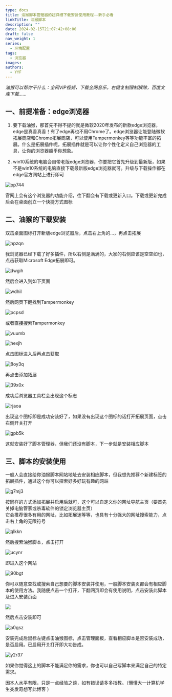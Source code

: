 ```yaml
---
type: docs
title: 油猴脚本管理器的超详细下载安装使用教程——新手必看
linkTitle: 油猴脚本
description: ""
date: 2024-02-15T21:07:42+08:00
draft: false
nav_weight: 1
series:
  - 环境配置
tags:
  - 浏览器
images: 
authors:
  - YYF
---
```

<!--more-->

_油猴可以帮你干什么：全网VIP视频，下载全网音乐，右键复制限制解除，百度文库下载……_

## 一、前提准备：edge浏览器

1. 要下载油猴，那首先不得不提的就是微软2020年发布的新款edge浏览器，edge是真香真香！有了edge再也不用Chrome了。edge浏览器让能登陆微软拓展商店和Chrome拓展商店，可以使用Tampermonkey等等功能丰富的拓展。什么是拓展插件呢，拓展插件就是可以让你个性化定义自己浏览器的工具，让你的浏览器超乎你想象。 

2. win10系统的电脑会自带老版edge浏览器，你要把它首先升级到最新版，如果不是win10系统的电脑直接下载最新版edge浏览器就可。升级与下载操作都在edge官方网站上进行即可

![pp744](https://gitee.com/yao_yi_feng/fighouse/raw/master/img/%E7%8E%AF%E5%A2%83%E9%85%8D%E7%BD%AE/%E7%8E%A9%E6%9C%BA%E6%8A%80%E5%B7%A7/%E6%B2%B9%E7%8C%B4%E8%84%9A%E6%9C%AC/202402152245395.webp?width=500px#center)

  
官网上会有这个浏览器的功能介绍，往下翻会有下载或更新入口。下载或更新完成后会在桌面创立一个快捷方式图标


## 二、油猴的下载安装

双击桌面图标打开新版edge浏览器后，点击右上角的…，再点击拓展

![npzqn](https://gitee.com/yao_yi_feng/fighouse/raw/master/img/%E7%8E%AF%E5%A2%83%E9%85%8D%E7%BD%AE/%E7%8E%A9%E6%9C%BA%E6%8A%80%E5%B7%A7/%E6%B2%B9%E7%8C%B4%E8%84%9A%E6%9C%AC/202402152245396.webp?width=500px#center)

  
我浏览器已经下载了好多插件，所以右侧是满满的，大家的右侧应该是空空如也，点击获取Microsoft Edge拓展即可。

![dwgih](https://gitee.com/yao_yi_feng/fighouse/raw/master/img/%E7%8E%AF%E5%A2%83%E9%85%8D%E7%BD%AE/%E7%8E%A9%E6%9C%BA%E6%8A%80%E5%B7%A7/%E6%B2%B9%E7%8C%B4%E8%84%9A%E6%9C%AC/202402152245397.webp?width=500px#center)

  
然后会进入到如下页面

![wdhil](https://gitee.com/yao_yi_feng/fighouse/raw/master/img/%E7%8E%AF%E5%A2%83%E9%85%8D%E7%BD%AE/%E7%8E%A9%E6%9C%BA%E6%8A%80%E5%B7%A7/%E6%B2%B9%E7%8C%B4%E8%84%9A%E6%9C%AC/202402152245398.webp?width=500px#center)

  
然后网页下翻找到Tampermonkey

![pcpsd](https://gitee.com/yao_yi_feng/fighouse/raw/master/img/%E7%8E%AF%E5%A2%83%E9%85%8D%E7%BD%AE/%E7%8E%A9%E6%9C%BA%E6%8A%80%E5%B7%A7/%E6%B2%B9%E7%8C%B4%E8%84%9A%E6%9C%AC/202402152245399.webp?width=500px#center)

  
或者直接搜索Tampermonkey

![vuumb](https://gitee.com/yao_yi_feng/fighouse/raw/master/img/%E7%8E%AF%E5%A2%83%E9%85%8D%E7%BD%AE/%E7%8E%A9%E6%9C%BA%E6%8A%80%E5%B7%A7/%E6%B2%B9%E7%8C%B4%E8%84%9A%E6%9C%AC/202402152245400.webp?width=500px#center)

  

![hexjh](https://gitee.com/yao_yi_feng/fighouse/raw/master/img/%E7%8E%AF%E5%A2%83%E9%85%8D%E7%BD%AE/%E7%8E%A9%E6%9C%BA%E6%8A%80%E5%B7%A7/%E6%B2%B9%E7%8C%B4%E8%84%9A%E6%9C%AC/202402152245401.webp?width=500px#center)

  
点击图标进入后再点击获取

![8oy3q](https://gitee.com/yao_yi_feng/fighouse/raw/master/img/%E7%8E%AF%E5%A2%83%E9%85%8D%E7%BD%AE/%E7%8E%A9%E6%9C%BA%E6%8A%80%E5%B7%A7/%E6%B2%B9%E7%8C%B4%E8%84%9A%E6%9C%AC/202402152245402.webp?width=500px#center)

  
再点击添加拓展

![39x0x](https://gitee.com/yao_yi_feng/fighouse/raw/master/img/%E7%8E%AF%E5%A2%83%E9%85%8D%E7%BD%AE/%E7%8E%A9%E6%9C%BA%E6%8A%80%E5%B7%A7/%E6%B2%B9%E7%8C%B4%E8%84%9A%E6%9C%AC/202402152245403.webp?width=500px#center)

  
成功后浏览器工具栏会出现这个标志

![rjaoa](https://gitee.com/yao_yi_feng/fighouse/raw/master/img/%E7%8E%AF%E5%A2%83%E9%85%8D%E7%BD%AE/%E7%8E%A9%E6%9C%BA%E6%8A%80%E5%B7%A7/%E6%B2%B9%E7%8C%B4%E8%84%9A%E6%9C%AC/202402152245404.webp?width=500px#center)

  
出现这个图标即是成功安装好了，如果没有出现这个图标的话打开拓展页面，点击右侧开关打开

![gpb5k](https://gitee.com/yao_yi_feng/fighouse/raw/master/img/%E7%8E%AF%E5%A2%83%E9%85%8D%E7%BD%AE/%E7%8E%A9%E6%9C%BA%E6%8A%80%E5%B7%A7/%E6%B2%B9%E7%8C%B4%E8%84%9A%E6%9C%AC/202402152245405.webp?width=500px#center)

  
这就安装好了脚本管理器，但我们还没有脚本，下一步就是安装相应脚本

## 三、脚本的安装使用

一般人会直接给你油猴脚本网站地址去安装相应脚本，但我想先推荐个新建标签的拓展插件，通过这个你可以探索好多好玩有趣的网站

![g7mj3](https://gitee.com/yao_yi_feng/fighouse/raw/master/img/%E7%8E%AF%E5%A2%83%E9%85%8D%E7%BD%AE/%E7%8E%A9%E6%9C%BA%E6%8A%80%E5%B7%A7/%E6%B2%B9%E7%8C%B4%E8%84%9A%E6%9C%AC/202402152245406.webp?width=500px#center)

  
按同样的方式添加拓展并启用后就可，这个可以自定义你的网址导航主页（要首先关掉电脑管家或杀毒软件的锁定浏览器主页）  
它会推荐很多有用的网址，比如拓展迷等等，也具有十分强大的网址搜索能力，点击右上角的无限符号

![qlkkn](https://gitee.com/yao_yi_feng/fighouse/raw/master/img/%E7%8E%AF%E5%A2%83%E9%85%8D%E7%BD%AE/%E7%8E%A9%E6%9C%BA%E6%8A%80%E5%B7%A7/%E6%B2%B9%E7%8C%B4%E8%84%9A%E6%9C%AC/202402152245407.webp?width=500px#center)

  
然后搜索油猴脚本，点击打开

![ucynr](https://gitee.com/yao_yi_feng/fighouse/raw/master/img/%E7%8E%AF%E5%A2%83%E9%85%8D%E7%BD%AE/%E7%8E%A9%E6%9C%BA%E6%8A%80%E5%B7%A7/%E6%B2%B9%E7%8C%B4%E8%84%9A%E6%9C%AC/202402152245408.webp?width=500px#center)

  

即进入这个网站

![90bgt](https://gitee.com/yao_yi_feng/fighouse/raw/master/img/%E7%8E%AF%E5%A2%83%E9%85%8D%E7%BD%AE/%E7%8E%A9%E6%9C%BA%E6%8A%80%E5%B7%A7/%E6%B2%B9%E7%8C%B4%E8%84%9A%E6%9C%AC/202402152245410.webp?width=500px#center)

  
你可以随意查找或搜索自己想要的脚本安装并使用，一般脚本安装页都会有相应脚本的使用方法。我随便点击一个打开，下翻网页即会有使用说明，点击安装此脚本及进入安装页面

![](https://pic2.zhimg.com/80/v2-c7f25da5f010fd1fb1eb26f96aa156a9_1440w.webp?width=500px#center)

然后点击安装即可

![a0gsz](https://gitee.com/yao_yi_feng/fighouse/raw/master/img/%E7%8E%AF%E5%A2%83%E9%85%8D%E7%BD%AE/%E7%8E%A9%E6%9C%BA%E6%8A%80%E5%B7%A7/%E6%B2%B9%E7%8C%B4%E8%84%9A%E6%9C%AC/202402152245411.webp?width=500px#center)

  
安装完成后鼠标左键点击油猴图标，点击管理面板，查看相应脚本是否安装成功，是否启用。已启用开关打开即大功告成。

![y2r37](https://gitee.com/yao_yi_feng/fighouse/raw/master/img/%E7%8E%AF%E5%A2%83%E9%85%8D%E7%BD%AE/%E7%8E%A9%E6%9C%BA%E6%8A%80%E5%B7%A7/%E6%B2%B9%E7%8C%B4%E8%84%9A%E6%9C%AC/202402152245412.webp?width=500px#center)

如果你觉得这上的脚本不能满足你的需求，你也可以自己写脚本来满足自己的特定需求。

因本人水平有限，只是一点经验之谈，如有错误请多多指教。（懵懂大一计算机学生突发奇想写此博客 ）

